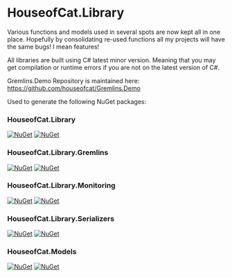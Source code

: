 # HouseofCat.Library
Various functions and models used in several spots are now kept all in one place. Hopefully by consolidating re-used functions all my projects will have the same bugs! I mean features!

All libraries are built using C# latest minor version. Meaning that you may get compilation or runtime errors if you are not on the latest version of C#.

Gremlins.Demo Repository is maintained here:
https://github.com/houseofcat/Gremlins.Demo

Used to generate the following NuGet packages:
### HouseofCat.Library  
[![NuGet](https://img.shields.io/nuget/dt/HouseofCat.Library.svg)](https://www.nuget.org/packages/HouseofCat.Library/) [![NuGet](https://img.shields.io/nuget/v/HouseofCat.Library.svg)](https://www.nuget.org/packages/HouseofCat.Library/)
### HouseofCat.Library.Gremlins  
[![NuGet](https://img.shields.io/nuget/dt/HouseofCat.Library.Gremlins.svg)](https://www.nuget.org/packages/HouseofCat.Library.Gremlins/) [![NuGet](https://img.shields.io/nuget/v/HouseofCat.Library.Gremlins.svg)](https://www.nuget.org/packages/HouseofCat.Library.Gremlins/)
### HouseofCat.Library.Monitoring  
[![NuGet](https://img.shields.io/nuget/dt/HouseofCat.Library.Monitoring.svg)](https://www.nuget.org/packages/HouseofCat.Library.Monitoring/) [![NuGet](https://img.shields.io/nuget/v/HouseofCat.Library.Monitoring.svg)](https://www.nuget.org/packages/HouseofCat.Library.Monitoring/)
### HouseofCat.Library.Serializers  
[![NuGet](https://img.shields.io/nuget/dt/HouseofCat.Library.Serializers.svg)](https://www.nuget.org/packages/HouseofCat.Library.Serializers/) [![NuGet](https://img.shields.io/nuget/v/HouseofCat.Library.Serializers.svg)](https://www.nuget.org/packages/HouseofCat.Library.Serializers/)
### HouseofCat.Models  
[![NuGet](https://img.shields.io/nuget/dt/HouseofCat.Models.svg)](https://www.nuget.org/packages/HouseofCat.Models/) [![NuGet](https://img.shields.io/nuget/v/HouseofCat.Models.svg)](https://www.nuget.org/packages/HouseofCat.Models/)
